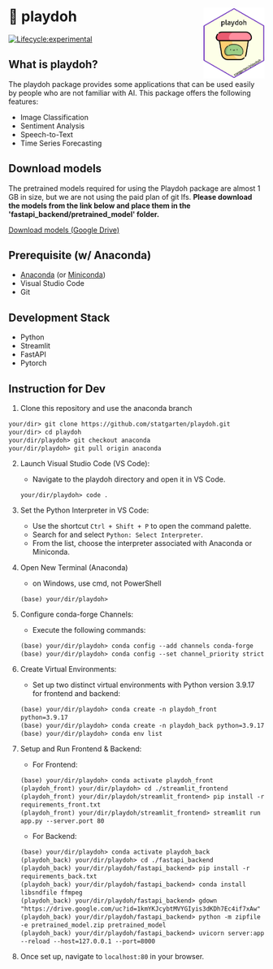# :yellow_heart: playdoh <img src="logo.png" width="120" align="right"/>

<!-- badges: start -->
[![Lifecycle:experimental](https://img.shields.io/badge/lifecycle-experimental-orange.svg)](https://lifecycle.r-lib.org/articles/stages.html#experimental)
<!-- badges: end -->
## What is playdoh?
The playdoh package provides some applications that can be used easily by people who are not familiar with AI. This package offers the following features:

- Image Classification
- Sentiment Analysis
- Speech-to-Text
- Time Series Forecasting

## Download models
The pretrained models required for using the Playdoh package are almost 1 GB in size, but we are not using the paid plan of git lfs. **Please download the models from the link below and place them in the 'fastapi_backend/pretrained_model' folder.**

[Download models (Google Drive)](https://drive.google.com/drive/folders/1up4XtIwaaLf_bUAQxGlbqGaNU6Lq-I0T?usp=drive_link)

## Prerequisite (w/ Anaconda)
- [Anaconda](https://www.anaconda.com/download) (or [Miniconda](https://docs.conda.io/en/latest/miniconda.html))
- Visual Studio Code
- Git

## Development Stack
- Python
- Streamlit
- FastAPI
- Pytorch

## Instruction for Dev
1. Clone this repository and use the anaconda branch
```
your/dir> git clone https://github.com/statgarten/playdoh.git
your/dir> cd playdoh
your/dir/playdoh> git checkout anaconda
your/dir/playdoh> git pull origin anaconda
```
2. Launch Visual Studio Code (VS Code):
    - Navigate to the playdoh directory and open it in VS Code.
    ```
    your/dir/playdoh> code .
    ```
3. Set the Python Interpreter in VS Code:
    - Use the shortcut `Ctrl + Shift + P` to open the command palette.
    - Search for and select `Python: Select Interpreter`.
    - From the list, choose the interpreter associated with Anaconda or Miniconda.
4. Open New Terminal (Anaconda)
    - on Windows, use cmd, not PowerShell
    ```
    (base) your/dir/playdoh>
    ```
5. Configure conda-forge Channels:
    - Execute the following commands:
    ```
    (base) your/dir/playdoh> conda config --add channels conda-forge
    (base) your/dir/playdoh> conda config --set channel_priority strict
    ```
6. Create Virtual Environments:
    - Set up two distinct virtual environments with Python version 3.9.17 for frontend and backend:
    ```
    (base) your/dir/playdoh> conda create -n playdoh_front python=3.9.17
    (base) your/dir/playdoh> conda create -n playdoh_back python=3.9.17
    (base) your/dir/playdoh> conda env list
    ```
7. Setup and Run Frontend & Backend:
    - For Frontend:
    ```
    (base) your/dir/playdoh> conda activate playdoh_front
    (playdoh_front) your/dir/playdoh> cd ./streamlit_frontend
    (playdoh_front) your/dir/playdoh/streamlit_frontend> pip install -r requirements_front.txt
    (playdoh_front) your/dir/playdoh/streamlit_frontend> streamlit run app.py --server.port 80
    ```
    - For Backend:

    ```
    (base) your/dir/playdoh> conda activate playdoh_back
    (playdoh_back) your/dir/playdoh> cd ./fastapi_backend
    (playdoh_back) your/dir/playdoh/fastapi_backend> pip install -r requirements_back.txt
    (playdoh_back) your/dir/playdoh/fastapi_backend> conda install libsndfile ffmpeg
    (playdoh_back) your/dir/playdoh/fastapi_backend> gdown "https://drive.google.com/uc?id=1kmYKJcybtMVYGIyis3dKDh7Ec4if7xAw"
    (playdoh_back) your/dir/playdoh/fastapi_backend> python -m zipfile -e pretrained_model.zip pretrained_model
    (playdoh_back) your/dir/playdoh/fastapi_backend> uvicorn server:app --reload --host=127.0.0.1 --port=8000
    ```
8. Once set up, navigate to `localhost:80` in your browser.
